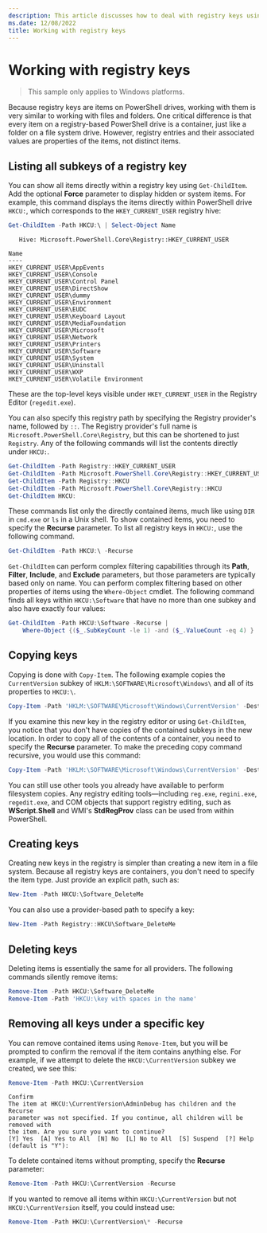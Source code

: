 ```yaml
---
description: This article discusses how to deal with registry keys using PowerShell.
ms.date: 12/08/2022
title: Working with registry keys
---
```

# Working with registry keys

> This sample only applies to Windows platforms.

Because registry keys are items on PowerShell drives, working with them is very similar to working
with files and folders. One critical difference is that every item on a registry-based PowerShell
drive is a container, just like a folder on a file system drive. However, registry entries and their
associated values are properties of the items, not distinct items.

## Listing all subkeys of a registry key

You can show all items directly within a registry key using `Get-ChildItem`. Add the optional
**Force** parameter to display hidden or system items. For example, this command displays the items
directly within PowerShell drive `HKCU:`, which corresponds to the `HKEY_CURRENT_USER` registry
hive:

```powershell
Get-ChildItem -Path HKCU:\ | Select-Object Name
```

```Output
   Hive: Microsoft.PowerShell.Core\Registry::HKEY_CURRENT_USER

Name
----
HKEY_CURRENT_USER\AppEvents
HKEY_CURRENT_USER\Console
HKEY_CURRENT_USER\Control Panel
HKEY_CURRENT_USER\DirectShow
HKEY_CURRENT_USER\dummy
HKEY_CURRENT_USER\Environment
HKEY_CURRENT_USER\EUDC
HKEY_CURRENT_USER\Keyboard Layout
HKEY_CURRENT_USER\MediaFoundation
HKEY_CURRENT_USER\Microsoft
HKEY_CURRENT_USER\Network
HKEY_CURRENT_USER\Printers
HKEY_CURRENT_USER\Software
HKEY_CURRENT_USER\System
HKEY_CURRENT_USER\Uninstall
HKEY_CURRENT_USER\WXP
HKEY_CURRENT_USER\Volatile Environment
```

These are the top-level keys visible under `HKEY_CURRENT_USER` in the Registry Editor
(`regedit.exe`).

You can also specify this registry path by specifying the Registry provider's name, followed by
`::`. The Registry provider's full name is `Microsoft.PowerShell.Core\Registry`, but this can be
shortened to just `Registry`. Any of the following commands will list the contents directly under
`HKCU:`.

```powershell
Get-ChildItem -Path Registry::HKEY_CURRENT_USER
Get-ChildItem -Path Microsoft.PowerShell.Core\Registry::HKEY_CURRENT_USER
Get-ChildItem -Path Registry::HKCU
Get-ChildItem -Path Microsoft.PowerShell.Core\Registry::HKCU
Get-ChildItem HKCU:
```

These commands list only the directly contained items, much like using `DIR` in `cmd.exe` or `ls`
in a Unix shell. To show contained items, you need to specify the **Recurse** parameter. To list all
registry keys in `HKCU:`, use the following command.

```powershell
Get-ChildItem -Path HKCU:\ -Recurse
```

`Get-ChildItem` can perform complex filtering capabilities through its **Path**, **Filter**,
**Include**, and **Exclude** parameters, but those parameters are typically based only on name. You
can perform complex filtering based on other properties of items using the `Where-Object` cmdlet.
The following command finds all keys within `HKCU:\Software` that have no more than one subkey and
also have exactly four values:

```powershell
Get-ChildItem -Path HKCU:\Software -Recurse |
    Where-Object {($_.SubKeyCount -le 1) -and ($_.ValueCount -eq 4) }
```

## Copying keys

Copying is done with `Copy-Item`. The following example copies the `CurrentVersion` subkey of
`HKLM:\SOFTWARE\Microsoft\Windows\` and all of its properties to `HKCU:\`.

```powershell
Copy-Item -Path 'HKLM:\SOFTWARE\Microsoft\Windows\CurrentVersion' -Destination HKCU:
```

If you examine this new key in the registry editor or using `Get-ChildItem`, you notice that you
don't have copies of the contained subkeys in the new location. In order to copy all of the contents
of a container, you need to specify the **Recurse** parameter. To make the preceding copy command
recursive, you would use this command:

```powershell
Copy-Item -Path 'HKLM:\SOFTWARE\Microsoft\Windows\CurrentVersion' -Destination HKCU: -Recurse
```

You can still use other tools you already have available to perform filesystem copies. Any registry
editing tools—including `reg.exe`, `regini.exe`, `regedit.exe`, and COM objects that support
registry editing, such as **WScript.Shell** and WMI's **StdRegProv** class can be used from within
PowerShell.

## Creating keys

Creating new keys in the registry is simpler than creating a new item in a file system. Because all
registry keys are containers, you don't need to specify the item type. Just provide an explicit
path, such as:

```powershell
New-Item -Path HKCU:\Software_DeleteMe
```

You can also use a provider-based path to specify a key:

```powershell
New-Item -Path Registry::HKCU\Software_DeleteMe
```

## Deleting keys

Deleting items is essentially the same for all providers. The following commands silently remove
items:

```powershell
Remove-Item -Path HKCU:\Software_DeleteMe
Remove-Item -Path 'HKCU:\key with spaces in the name'
```

## Removing all keys under a specific key

You can remove contained items using `Remove-Item`, but you will be prompted to confirm the removal
if the item contains anything else. For example, if we attempt to delete the `HKCU:\CurrentVersion`
subkey we created, we see this:

```powershell
Remove-Item -Path HKCU:\CurrentVersion
```

```Output
Confirm
The item at HKCU:\CurrentVersion\AdminDebug has children and the Recurse
parameter was not specified. If you continue, all children will be removed with
the item. Are you sure you want to continue?
[Y] Yes  [A] Yes to All  [N] No  [L] No to All  [S] Suspend  [?] Help (default is "Y"):
```

To delete contained items without prompting, specify the **Recurse** parameter:

```powershell
Remove-Item -Path HKCU:\CurrentVersion -Recurse
```

If you wanted to remove all items within `HKCU:\CurrentVersion` but not `HKCU:\CurrentVersion`
itself, you could instead use:

```powershell
Remove-Item -Path HKCU:\CurrentVersion\* -Recurse
```
